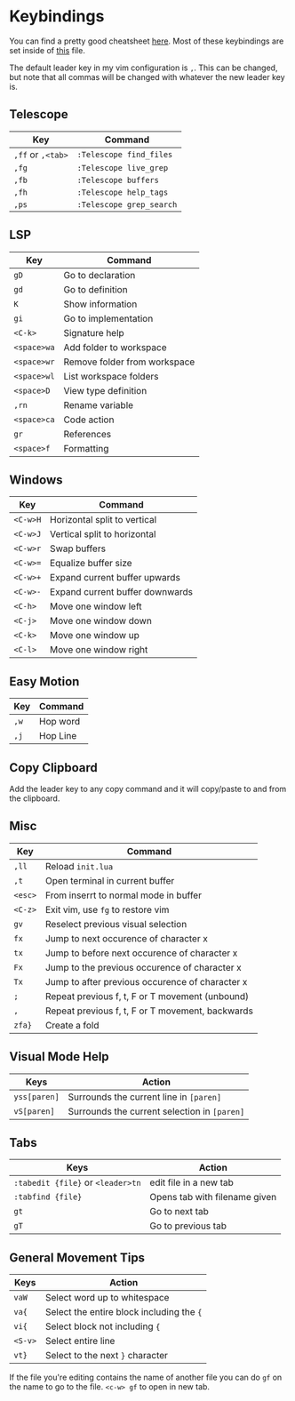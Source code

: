 # Keybindings

You can find a pretty good cheatsheet [here](https://vim.rtorr.com/). Most of these keybindings are set inside of [this](lua/bindings.lua) file.

The default leader key in my vim configuration is `,`. This can be changed, but note that all commas will be changed with whatever the new leader key is.

## Telescope

| Key               | Command                  |
| ----------------- | -----------------------  |
| `,ff` or `,<tab>` | `:Telescope find_files`  |
| `,fg`             | `:Telescope live_grep`   |
| `,fb`             | `:Telescope buffers`     |
| `,fh`             | `:Telescope help_tags`   |
| `,ps`             | `:Telescope grep_search` |

## LSP

| Key         | Command                      |
| ----------- | ---------------------------- |
| `gD`        | Go to declaration            |
| `gd`        | Go to definition             |
| `K`         | Show information             |
| `gi`        | Go to implementation         |
| `<C-k>`     | Signature help               |
| `<space>wa` | Add folder to workspace      |
| `<space>wr` | Remove folder from workspace |
| `<space>wl` | List workspace folders       |
| `<space>D`  | View type definition         |
| `,rn`       | Rename variable              |
| `<space>ca` | Code action                  |
| `gr`        | References                   |
| `<space>f`  | Formatting                   |

## Windows

| Key      | Command                         |
| -------- | ------------------------------- |
| `<C-w>H` | Horizontal split to vertical    |
| `<C-w>J` | Vertical split to horizontal    |
| `<C-w>r` | Swap buffers                    |
| `<C-w>=` | Equalize buffer size            |
| `<C-w>+` | Expand current buffer upwards   |
| `<C-w>-` | Expand current buffer downwards |
| `<C-h>`  | Move one window left            |
| `<C-j>`  | Move one window down            |
| `<C-k>`  | Move one window up              |
| `<C-l>`  | Move one window right           |

## Easy Motion

| Key  | Command  |
| ---- | -------- |
| `,w` | Hop word |
| `,j` | Hop Line |

## Copy Clipboard

Add the leader key to any copy command and it will copy/paste to and from the clipboard.

## Misc

| Key     | Command                                          |
| ------- | -------------------------------------            |
| `,ll`   | Reload `init.lua`                                |
| `,t`    | Open terminal in current buffer                  |
| `<esc>` | From inserrt to normal mode in buffer            |
| `<C-z>` | Exit vim, use `fg` to restore vim                |
| `gv`    | Reselect previous visual selection               |
| `fx`    | Jump to next occurence of character x            |
| `tx`    | Jump to before next occurence of character x     |
| `Fx`    | Jump to the previous occurence of character x    |
| `Tx`    | Jump to after previous occurence of character x  |
| `;`     | Repeat previous f, t, F or T movement (unbound)  |
| `,`     | Repeat previous f, t, F or T movement, backwards |
| `zfa}`  | Create a fold                                    |

## Visual Mode Help

| Keys         | Action                                       |
|--------------|----------------------------------------------|
| `yss[paren]` | Surrounds the current line in `[paren]`      |
| `vS[paren]`  | Surrounds the current selection in `[paren]` |

## Tabs

| Keys                              | Action                        |
|-----------------------------------|-------------------------------|
| `:tabedit {file}` or `<leader>tn` | edit file in a new tab        |
| `:tabfind {file}`                 | Opens tab with filename given |
| `gt`                              | Go to next tab                |
| `gT`                              | Go to previous tab            |

## General Movement Tips

| Keys    | Action                                    |
|---------|-------------------------------------------|
| `vaW`   | Select word up to whitespace              |
| `va{`   | Select the entire block including the `{` |
| `vi{`   | Select block not including `{`            |
| `<S-v>` | Select entire line                        |
| `vt}`   | Select to the next `}` character          |

If the file you're editing contains the name of another file you can do `gf` on the name to go to the file. `<c-w> gf` to open in new tab.
